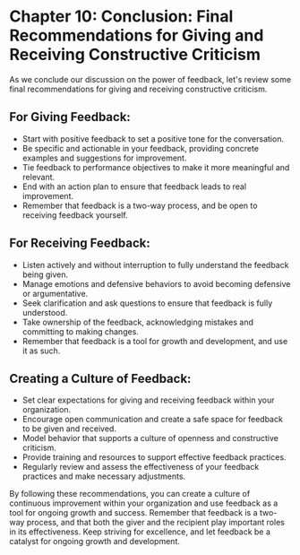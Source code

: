Chapter 10: Conclusion: Final Recommendations for Giving and Receiving Constructive Criticism
=============================================================================================

As we conclude our discussion on the power of feedback, let's review some final recommendations for giving and receiving constructive criticism.

For Giving Feedback:
--------------------

* Start with positive feedback to set a positive tone for the conversation.
* Be specific and actionable in your feedback, providing concrete examples and suggestions for improvement.
* Tie feedback to performance objectives to make it more meaningful and relevant.
* End with an action plan to ensure that feedback leads to real improvement.
* Remember that feedback is a two-way process, and be open to receiving feedback yourself.

For Receiving Feedback:
-----------------------

* Listen actively and without interruption to fully understand the feedback being given.
* Manage emotions and defensive behaviors to avoid becoming defensive or argumentative.
* Seek clarification and ask questions to ensure that feedback is fully understood.
* Take ownership of the feedback, acknowledging mistakes and committing to making changes.
* Remember that feedback is a tool for growth and development, and use it as such.

Creating a Culture of Feedback:
-------------------------------

* Set clear expectations for giving and receiving feedback within your organization.
* Encourage open communication and create a safe space for feedback to be given and received.
* Model behavior that supports a culture of openness and constructive criticism.
* Provide training and resources to support effective feedback practices.
* Regularly review and assess the effectiveness of your feedback practices and make necessary adjustments.

By following these recommendations, you can create a culture of continuous improvement within your organization and use feedback as a tool for ongoing growth and success. Remember that feedback is a two-way process, and that both the giver and the recipient play important roles in its effectiveness. Keep striving for excellence, and let feedback be a catalyst for ongoing growth and development.
